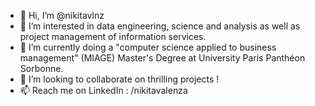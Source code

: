 - 👋 Hi, I’m @nikitavlnz
- 👀 I’m interested in data engineering, science and analysis as well as project management of information services. 
- 🌱 I’m currently doing a "computer science applied to business management" (MIAGE) Master's Degree at University Paris Panthéon Sorbonne. 
- 💞️ I’m looking to collaborate on thrilling projects !
- 📫 Reach me on LinkedIn : /nikitavalenza

<!---
nikitavlnz/nikitavlnz is a ✨ special ✨ repository because its `README.md` (this file) appears on your GitHub profile.
You can click the Preview link to take a look at your changes.
--->
